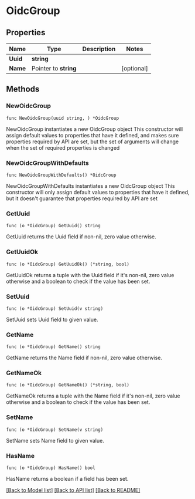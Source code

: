 # OidcGroup

## Properties

Name | Type | Description | Notes
------------ | ------------- | ------------- | -------------
**Uuid** | **string** |  | 
**Name** | Pointer to **string** |  | [optional] 

## Methods

### NewOidcGroup

`func NewOidcGroup(uuid string, ) *OidcGroup`

NewOidcGroup instantiates a new OidcGroup object
This constructor will assign default values to properties that have it defined,
and makes sure properties required by API are set, but the set of arguments
will change when the set of required properties is changed

### NewOidcGroupWithDefaults

`func NewOidcGroupWithDefaults() *OidcGroup`

NewOidcGroupWithDefaults instantiates a new OidcGroup object
This constructor will only assign default values to properties that have it defined,
but it doesn't guarantee that properties required by API are set

### GetUuid

`func (o *OidcGroup) GetUuid() string`

GetUuid returns the Uuid field if non-nil, zero value otherwise.

### GetUuidOk

`func (o *OidcGroup) GetUuidOk() (*string, bool)`

GetUuidOk returns a tuple with the Uuid field if it's non-nil, zero value otherwise
and a boolean to check if the value has been set.

### SetUuid

`func (o *OidcGroup) SetUuid(v string)`

SetUuid sets Uuid field to given value.


### GetName

`func (o *OidcGroup) GetName() string`

GetName returns the Name field if non-nil, zero value otherwise.

### GetNameOk

`func (o *OidcGroup) GetNameOk() (*string, bool)`

GetNameOk returns a tuple with the Name field if it's non-nil, zero value otherwise
and a boolean to check if the value has been set.

### SetName

`func (o *OidcGroup) SetName(v string)`

SetName sets Name field to given value.

### HasName

`func (o *OidcGroup) HasName() bool`

HasName returns a boolean if a field has been set.


[[Back to Model list]](../README.md#documentation-for-models) [[Back to API list]](../README.md#documentation-for-api-endpoints) [[Back to README]](../README.md)


